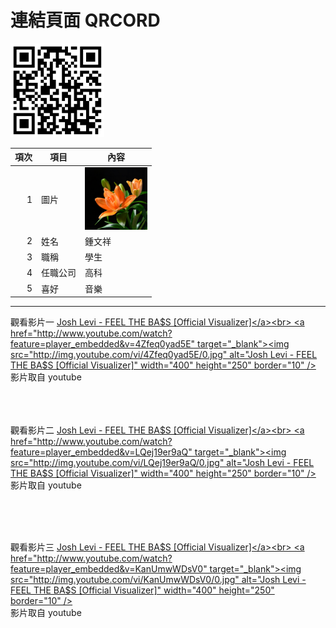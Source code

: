 # 連結頁面 QRCORD
<img src="c108252115.png" width="150" Height="150" />
<br>
 


| 項次 | 項目 | 內容 |
|----:|------|------|
| 1 | 圖片 | <img src="c.jpg" width="100" Height="100" /> |
| 2 | 姓名 | 鍾文祥 |
| 3 | 職稱 | 學生 |
| 4 | 任職公司 | 高科 |
| 5 | 喜好 | 音樂 |


_____________________

觀看影片一
<a href="https://www.youtube.com/watch?v=4Zfeq0yad5E" target="_blank">Josh Levi - FEEL THE BA$S [Official Visualizer]</a><br>
<a href="http://www.youtube.com/watch?feature=player_embedded&v=4Zfeq0yad5E" target="_blank"><img src="http://img.youtube.com/vi/4Zfeq0yad5E/0.jpg" 
alt="Josh Levi - FEEL THE BA$S [Official Visualizer]" width="400" height="250" border="10" /></a>
<br>影片取自 youtube

<br><br><br>
觀看影片二
<a href="https://www.youtube.com/watch?v=LQej19er9aQ" target="_blank">Josh Levi - FEEL THE BA$S [Official Visualizer]</a><br>
<a href="http://www.youtube.com/watch?feature=player_embedded&v=LQej19er9aQ" target="_blank"><img src="http://img.youtube.com/vi/LQej19er9aQ/0.jpg" 
alt="Josh Levi - FEEL THE BA$S [Official Visualizer]" width="400" height="250" border="10" /></a>
<br>影片取自 youtube

<br><br><br>

觀看影片三
<a href="https://www.youtube.com/watch?v=KanUmwWDsV0" target="_blank">Josh Levi - FEEL THE BA$S [Official Visualizer]</a><br>
<a href="http://www.youtube.com/watch?feature=player_embedded&v=KanUmwWDsV0" target="_blank"><img src="http://img.youtube.com/vi/KanUmwWDsV0/0.jpg" 
alt="Josh Levi - FEEL THE BA$S [Official Visualizer]" width="400" height="250" border="10" /></a>
<br>影片取自 youtube

<br><br><br>
